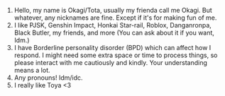 1. Hello, my name is Okagi/Tota, usually my frienda call me Okagi. But whatever, any nicknames are fine. Except if it's for making fun of me.
2. I like PJSK, Genshin Impact, Honkai Star-rail, Roblox, Danganronpa, Black Butler, my friends, and more (You can ask about it if you want, Idm.)
3. I have Borderline personality disorder (BPD) which can affect how I respond. I might need some extra space or time to process things, so please interact with me cautiously and kindly. Your understanding means a lot. 
4. Any pronouns! Idm/idc.
5. I really like Toya <3
